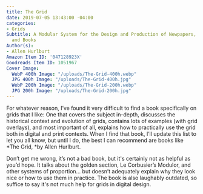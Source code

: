 ```yaml
---
title: The Grid
date: 2019-07-05 13:43:00 -04:00
categories:
- Grids
Subtitle: A Modular System for the Design and Production of Newpapers, Magazines,
  and Books
Author(s):
- Allen Hurlburt
Amazon Item ID: '047128923X'
Goodreads Item ID: 1051967
Cover Image:
  WebP 400h Image: "/uploads/The-Grid-400h.webp"
  JPG 400h Image: "/uploads/The-Grid-400h.jpg"
  WebP 200h Image: "/uploads/The-Grid-200h.webp"
  JPG 200h Image: "/uploads/The-Grid-200h.jpg"
---
```


For whatever reason, I’ve found it very difficult to find a book specifically on grids that I like: One that covers the subject in-depth, discusses the historical context and evolution of grids, contains lots of examples (with grid overlays), and most important of all, explains how to practically use the grid both in digital and print contexts. When I find that book, I’ll update this list to let you all know, but until I do, the best I can recommend are books like *The Grid, *by Allen Hurlburt.

Don’t get me wrong, it’s not a bad book, but it's certainly not as helpful as you’d hope. It talks about the golden section, Le Corbusier’s Modulor, and other systems of proportion… but doesn’t adequately explain why they look nice or how to use them in practice. The book is also laughably outdated, so suffice to say it's not much help for grids in digital design.